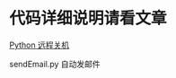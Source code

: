 # 代码详细说明请看文章

[Python 远程关机](https://mp.weixin.qq.com/s/RSod4XWxyzL32eNcrXLjUQ)

sendEmail.py   自动发邮件


